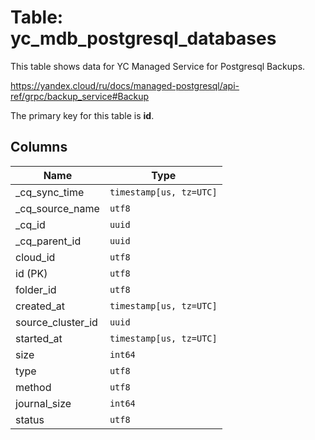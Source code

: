 # Table: yc_mdb_postgresql_databases

This table shows data for YC Managed Service for Postgresql Backups.

https://yandex.cloud/ru/docs/managed-postgresql/api-ref/grpc/backup_service#Backup

The primary key for this table is **id**.

## Columns

| Name          | Type          |
| ------------- | ------------- |
|_cq_sync_time|`timestamp[us, tz=UTC]`|
|_cq_source_name|`utf8`|
|_cq_id|`uuid`|
|_cq_parent_id|`uuid`|
|cloud_id|`utf8`|
|id (PK)|`utf8`|
|folder_id|`utf8`|
|created_at|`timestamp[us, tz=UTC]`|
|source_cluster_id|`uuid`|
|started_at|`timestamp[us, tz=UTC]`|
|size|`int64`|
|type|`utf8`|
|method|`utf8`|
|journal_size|`int64`|
|status|`utf8`|
